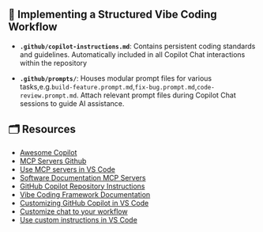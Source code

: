 ## 🧱 Implementing a Structured Vibe Coding Workflow

* **`.github/copilot-instructions.md`**: Contains persistent coding standards and guidelines. Automatically included in all Copilot Chat interactions within the repository

* **`.github/prompts/`**: Houses modular prompt files for various tasks,e.g.`build-feature.prompt.md`,`fix-bug.prompt.md`,`code-review.prompt.md`. Attach relevant prompt files during Copilot Chat sessions to guide AI assistance.

## 🗂️ Resources
- [Awesome Copilot](https://github.com/github/awesome-copilot/tree/main)
- [MCP Servers Github](https://github.com/modelcontextprotocol/servers?tab=readme-ov-file)
- [Use MCP servers in VS Code](https://code.visualstudio.com/docs/copilot/customization/mcp-servers)
- [Software Documentation MCP Servers](https://medium.com/@joe.njenga/these-11-software-documentation-mcp-servers-will-ease-your-pain-and-support-burden-8f0db77477ab)
- [GitHub Copilot Repository Instructions](https://docs.github.com/en/copilot/customizing-copilot/adding-repository-custom-instructions-for-github-copilot)
- [Vibe Coding Framework Documentation](https://docs.google.com/document/d/12ATcyjCEKh8T-MPDZ-VMiQ1XMa9FUvvk2QazrsKoiR8/edit?tab=t.0)
- [Customizing GitHub Copilot in VS Code](https://code.visualstudio.com/docs/copilot/copilot-customization)
- [Customize chat to your workflow](https://code.visualstudio.com/docs/copilot/customization/overview#_custom-instructions)
- [Use custom instructions in VS Code](https://code.visualstudio.com/docs/copilot/customization/custom-instructions)